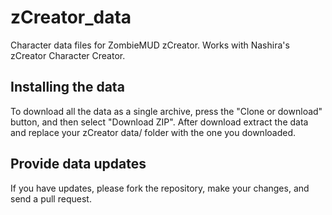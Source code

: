 # zCreator_data
Character data files for ZombieMUD zCreator. Works with Nashira's zCreator Character Creator.

## Installing the data

To download all the data as a single archive, press the "Clone or download" button, and then select "Download ZIP". After download extract the data and replace your zCreator data/ folder with the one you downloaded.

## Provide data updates

If you have updates, please fork the repository, make your changes, and send a pull request.
